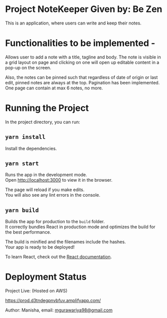 # Project NoteKeeper Given by: Be Zen
This is an application, where users can write and keep their notes. 


# Functionalities to be implemented - 

Allows user to add a note with a title, tagline and body. The note is visible in a grid layout on page and clicking on one will open up editable content in a pop-up on the screen.

Also, the notes can be pinned such that regardless of date of origin or last edit, pinned notes are always at the top. Pagination has been implemented. One page can contain at max 6 notes, no more.

# Running the Project

In the project directory, you can run:

## `yarn install`
Install the dependencies.

## `yarn start`

Runs the app in the development mode.<br />
Open [http://localhost:3000](http://localhost:3000) to view it in the browser.

The page will reload if you make edits.<br />
You will also see any lint errors in the console.

## `yarn build`

Builds the app for production to the `build` folder.<br />
It correctly bundles React in production mode and optimizes the build for the best performance.

The build is minified and the filenames include the hashes.<br />
Your app is ready to be deployed!

To learn React, check out the [React documentation](https://reactjs.org/).

# Deployment Status
Project Live: (Hosted on AWS)

https://prod.d3tndegpnvbfuv.amplifyapp.com/ 

Author: Manisha, email: mgurawariya98@gmail.com